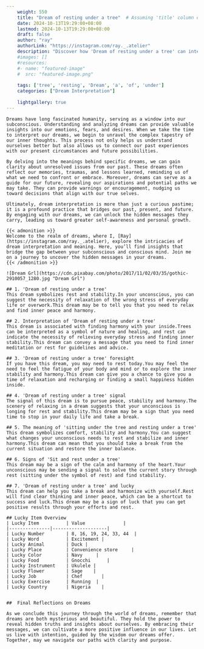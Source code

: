 ```yaml
---
    weight: 550
    title: "Dream of resting under a tree"  # Assuming 'title' column exists
    date: 2024-10-13T19:29:00+08:00
    lastmod: 2024-10-13T19:29:00+08:00
    draft: false
    author: "ray"
    authorLink: "https://instagram.com/ray._.atelier"
    description: "Discover how 'Dream of resting under a tree' can interpret your future and uncover its significant meanings in your life."
    #images: []
    #resources:
    #- name: "featured-image"
    #  src: "featured-image.png"
    
    tags: ['tree', 'resting', 'Dream', 'a', 'of', 'under']
    categories: ["Dream Interpretation"]
    
    lightgallery: true
---
```

    
    Dreams have long fascinated humanity, serving as a window into our subconscious. Understanding and analyzing dreams can provide valuable insights into our emotions, fears, and desires. When we take the time to interpret our dreams, we begin to unravel the complex tapestry of our inner thoughts. This process not only helps us understand ourselves better but also allows us to connect our past experiences with our present circumstances and future possibilities.
    
    By delving into the meanings behind specific dreams, we can gain clarity about unresolved issues from our past. These dreams often reflect our memories, traumas, and lessons learned, reminding us of what we need to confront or embrace. Moreover, dreams can serve as a guide for our future, revealing our aspirations and potential paths we may take. They can provide warnings or encouragement, nudging us toward decisions that align with our true selves.
    
    Ultimately, dream interpretation is more than just a curious pastime; it is a profound practice that bridges our past, present, and future. By engaging with our dreams, we can unlock the hidden messages they carry, leading us toward greater self-awareness and personal growth.
    
    {{< admonition >}}
    Welcome to the realm of dreams, where I, [Ray](https://instagram.com/ray._.atelier), explore the intricacies of dream interpretation and meaning. Here, you’ll find insights that bridge the gap between your subconscious and conscious mind. Join me on a journey to uncover the hidden messages in your dreams.
    {{< /admonition >}}
    
    ![Dream Grl](https://cdn.pixabay.com/photo/2017/11/02/03/35/gothic-2910057_1280.jpg "Dream Grl")
    
    ## 1. 'Dream of resting under a tree'
    This dream symbolizes rest and stability.In your unconscious, you can suggest the necessity of relaxation of the wrong stress of everyday life or overwork.This dream may be to tell you that you need to relax and find inner peace and harmony.
    
    ## 2. Interpretation of 'Dream of resting under a tree'
    This dream is associated with finding harmony with your inside.Trees can be interpreted as a symbol of nature and healing, and rest can indicate the necessity of relieving everyday stress and finding inner stability.This dream can convey a message that you need to find inner meditation or rest for guidelines and advice.
    
    ## 3. 'Dream of resting under a tree' foresight
    If you have this dream, you may need to rest today.You may feel the need to feel the fatigue of your body and mind or to explore the inner stability and harmony.This dream can give you a chance to give you a time of relaxation and recharging or finding a small happiness hidden inside.
    
    ## 4. 'Dream of resting under a tree' signal
    The signal of this dream is to pursue peace, stability and harmony.The scenery of relaxing in a dream suggests that your unconscious is longing for rest and stability.This dream may be a sign that you need time to stop in your daily life and take a break.
    
    ## 5. The meaning of 'sitting under the tree and resting under a tree'
    This dream symbolizes comfort, stability and harmony.You can suggest what changes your unconscious needs to rest and stabilize and inner harmony.This dream can mean that you should take a break from the current situation and restore the inner balance.
    
    ## 6. Signs of 'Sit and rest under a tree'
    This dream may be a sign of the calm and harmony of the heart.Your unconscious may be sending a signal to solve the current story through rest (sitting under the symbol of rest) and find stability.
    
    ## 7. 'Dream of resting under a tree' and lucky
    This dream can help you take a break and harmonize with yourself.Rest will find clear thinking and inner peace, which can be a shortcut to success and luck.This dream may be a sign of luck that you can get positive results through your efforts and rest.
    
    ## Lucky Item Overview
    | Lucky Item          | Value              |
    |---------------|--------------------|
    | Lucky Number        | 8, 16, 19, 24, 33, 44  |
    | Lucky Word          | Excitement |
    | Lucky Animal        | Duck |
    | Lucky Place         | Convenience store     |
    | Lucky Color         | Navy     |
    | Lucky Food          | Gnocchi      |
    | Lucky Instrument    | Ukulele |
    | Lucky Flower        | Sage    |
    | Lucky Job           | Chef       |
    | Lucky Exercise      | Running  |
    | Lucky Country       | Nigeria    |
    
    
    ##  Final Reflections on Dreams
    
    As we conclude this journey through the world of dreams, remember that dreams are both mysterious and beautiful. They hold the power to reveal hidden truths and insights about ourselves. By embracing their messages, we can cultivate a more positive influence in our lives. Let us live with intention, guided by the wisdom our dreams offer. Together, may we navigate our paths with clarity and purpose.
    